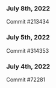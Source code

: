 ### July 8th, 2022

Commit #213434

### July 5th, 2022

Commit #314353


### July 4th, 2022

Commit #72281
